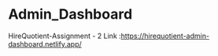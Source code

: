 # Admin_Dashboard
HireQuotient-Assignment - 2 
Link :https://hirequotient-admin-dashboard.netlify.app/
